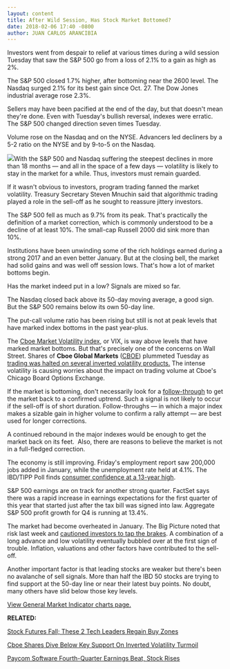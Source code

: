 ```yaml
---
layout: content
title: After Wild Session, Has Stock Market Bottomed?
date: 2018-02-06 17:40 -0800
author: JUAN CARLOS ARANCIBIA
---
```






Investors went from despair to relief at various times during a wild session Tuesday that saw the S&P 500 go from a loss of 2.1% to a gain as high as 2%.




 The S&P 500 closed 1.7% higher, after bottoming near the 2600 level. The Nasdaq surged 2.1% for its best gain since Oct. 27. The Dow Jones industrial average rose 2.3%.


Sellers may have been pacified at the end of the day, but that doesn't mean they're done. Even with Tuesday's bullish reversal, indexes were erratic. The S&P 500 changed direction seven times Tuesday.


Volume rose on the Nasdaq and on the NYSE. Advancers led decliners by a 5-2 ratio on the NYSE and by 9-to-5 on the Nasdaq.


![](https://www.investors.com/wp-content/uploads/2018/02/MP020618-231x300.png)With the S&P 500 and Nasdaq suffering the steepest declines in more than 18 months — and all in the space of a few days — volatility is likely to stay in the market for a while. Thus, investors must remain guarded.


If it wasn't obvious to investors, program trading fanned the market volatility. Treasury Secretary Steven Mnuchin said that algorithmic trading played a role in the sell-off as he sought to reassure jittery investors.


The S&P 500 fell as much as 9.7% from its peak. That's practically the definition of a market correction, which is commonly understood to be a decline of at least 10%. The small-cap Russell 2000 did sink more than 10%.


Institutions have been unwinding some of the rich holdings earned during a strong 2017 and an even better January. But at the closing bell, the market had solid gains and was well off session lows. That's how a lot of market bottoms begin.


Has the market indeed put in a low? Signals are mixed so far.


The Nasdaq closed back above its 50-day moving average, a good sign. But the S&P 500 remains below its own 50-day line.


The put-call volume ratio has been rising but still is not at peak levels that have marked index bottoms in the past year-plus.


The [Cboe Market Volatility index](https://research.investors.com/psychological-market-indicators/chart?type=volatility), or VIX, is way above levels that have marked market bottoms. But that's precisely one of the concerns on Wall Street. Shares of **Cboe Global Markets** ([CBOE](https://research.investors.com/quote.aspx?symbol=CBOE)) plummeted Tuesday as [trading was halted on several inverted volatility products.](https://www.investors.com/news/cboe-shares-dive-below-key-support-on-inverted-volatility-turmoil/) The intense volatility is causing worries about the impact on trading volume at Cboe's Chicago Board Options Exchange.



If the market is bottoming, don't necessarily look for a [follow-through](http://www.investors.com/ibd-university/market-timing/market-bottoms/) to get the market back to a confirmed uptrend. Such a signal is not likely to occur if the sell-off is of short duration. Follow-throughs — in which a major index makes a sizable gain in higher volume to confirm a rally attempt — are best used for longer corrections.


A continued rebound in the major indexes would be enough to get the market back on its feet.  Also, there are reasons to believe the market is not in a full-fledged correction.


The economy is still improving. Friday's employment report saw 200,000 jobs added in January, while the unemployment rate held at 4.1%. The IBD/TIPP Poll finds [consumer confidence at a 13-year high](https://www.investors.com/news/economy/ibdtipp-poll-economic-optimism-hits-13-year-high-on-trump-tax-cuts/).


S&P 500 earnings are on track for another strong quarter. FactSet says there was a rapid increase in earnings expectations for the first quarter of this year that started just after the tax bill was signed into law. Aggregate S&P 500 profit growth for Q4 is running at 13.4%.


The market had become overheated in January. The Big Picture noted that risk last week and [cautioned investors to tap the brakes](https://www.investors.com/market-trend/the-big-picture/stocks-fall-as-market-shows-3-signs-it-may-be-ready-for-a-break/). A combination of a long advance and low volatility eventually bubbled over at the first sign of trouble. Inflation, valuations and other factors have contributed to the sell-off.


Another important factor is that leading stocks are weaker but there's been no avalanche of sell signals. More than half the IBD 50 stocks are trying to find support at the 50-day line or near their latest buy points. No doubt, many others have slid below those key levels.


[View General Market Indicator charts page.](https://www.investors.com/wp-content/uploads/2018/02/IBD0602154547GMI.pdf)


**RELATED:**


[Stock Futures Fall; These 2 Tech Leaders Regain Buy Zones](https://www.investors.com/market-trend/stock-market-today/s-these-2-leaders-regain-buy-zones/)


[Cboe Shares Dive Below Key Support On Inverted Volatility Turmoil](https://www.investors.com/news/cboe-shares-dive-below-key-support-on-inverted-volatility-turmoil/)


[Paycom Software Fourth-Quarter Earnings Beat, Stock Rises](https://www.investors.com/news/technology/paycom-software-fourth-quarter-earnings-beat-stock-rises/)


 


 




